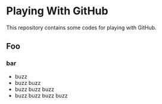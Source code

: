# Playing With GitHub

This repository contains some codes for playing with GitHub.

## Foo 

### bar

- buzz
- buzz buzz
- buzz buzz buzz
- buzz buzz buzz buzz
